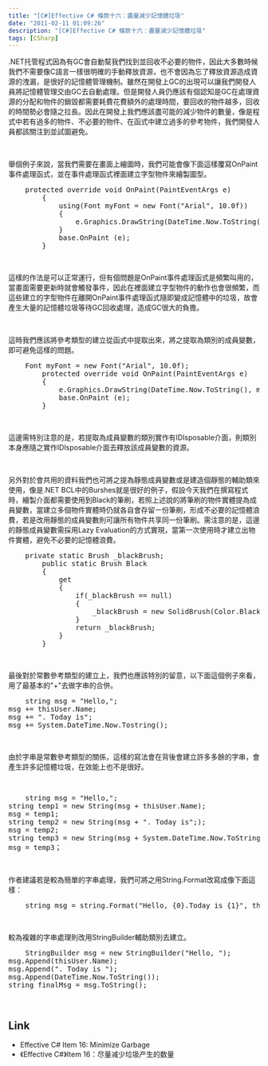 ```yaml
---
title: "[C#]Effective C# 條款十六：盡量減少記憶體垃圾"
date: "2011-02-11 01:09:26"
description: "[C#]Effective C# 條款十六：盡量減少記憶體垃圾"
tags: [CSharp]
---
```


<p>
	.NET托管程式因為有GC會自動幫我們找到並回收不必要的物件，因此大多數時候我們不需要像C語言一樣很明確的手動釋放資源，也不會因為忘了釋放資源造成資源的洩漏，是很好的記憶體管理機制。雖然在開發上GC的出現可以讓我們開發人員將記憶體管理交由GC去自動處理。但是開發人員仍應該有個認知是GC在處理資源的分配和物件的銷毀都需要耗費花費額外的處理時間，要回收的物件越多，回收的時間勢必會隨之拉長。因此在開發上我們應該盡可能的減少物件的數量，像是程式中若有過多的物件、不必要的物件、在函式中建立過多的參考物件，我們開發人員都該關注到並試圖避免。</p>
<p>
	 </p>
<p>
	舉個例子來說，當我們需要在畫面上繪圖時，我們可能會像下面這樣覆寫OnPaint事件處理函式，並在事件處理函式裡面建立字型物件來繪製圖型。</p>
<div class="wlWriterSmartContent" id="scid:812469c5-0cb0-4c63-8c15-c81123a09de7:b84105d8-8951-401c-b1d1-193ccd66c09a" style="padding-bottom: 0px; margin: 0px; padding-left: 0px; padding-right: 0px; display: inline; float: none; padding-top: 0px">
	<pre class="c#" name="code">
	protected override void OnPaint(PaintEventArgs e)
        {
            using(Font myFont = new Font("Arial", 10.0f))
            {
                e.Graphics.DrawString(DateTime.Now.ToString(), myFont, Brushes.Black, new PointF(0, 0));
            }
            base.OnPaint (e);
        }</pre>
</div>
<p>
	 </p>
<p>
	這樣的作法是可以正常運行，但有個問題是OnPaint事件處理函式是頻繁叫用的，當畫面需要更新時就會觸發事件，因此在裡面建立字型物件的動作也會很頻繁，而這些建立的字型物件在離開OnPaint事件處理函式隨即變成記憶體中的垃圾，故會產生大量的記憶體垃圾等待GC回收處理，造成GC很大的負擔。</p>
<p>
	 </p>
<p>
	這時我們應該將參考類型的建立從函式中提取出來，將之提取為類別的成員變數，即可避免這樣的問題。</p>
<div class="wlWriterSmartContent" id="scid:812469c5-0cb0-4c63-8c15-c81123a09de7:e7e9bbef-6646-453d-aad3-bf3b7d169d48" style="padding-bottom: 0px; margin: 0px; padding-left: 0px; padding-right: 0px; display: inline; float: none; padding-top: 0px">
	<pre class="c#" name="code">
	Font myFont = new Font("Arial", 10.0f);
        protected override void OnPaint(PaintEventArgs e)
        {
            e.Graphics.DrawString(DateTime.Now.ToString(), myFont, Brushes.Black, new PointF(0, 0));
            base.OnPaint (e);
        }</pre>
</div>
<p>
	 </p>
<p>
	這邊需特別注意的是，若提取為成員變數的類別實作有IDIsposable介面，則類別本身應隨之實作IDIsposable介面去釋放該成員變數的資源。</p>
<p>
	 </p>
<p>
	另外對於會共用的資料我們也可將之提為靜態成員變數或是建造個靜態的輔助類來使用，像是.NET BCL中的Burshes就是很好的例子，假設今天我們在撰寫程式時，繪製介面都需要使用到Black的筆刷，若照上述說的將筆刷的物件實體提為成員變數，當建立多個物件實體時仍就各自會存留ㄧ份筆刷，形成不必要的記憶體浪費，若是改用靜態的成員變數則可讓所有物件共享同一份筆刷。需注意的是，這邊的靜態成員變數需採用Lazy Evaluation的方式實現，當第一次使用時才建立出物件實體，避免不必要的記憶體浪費。</p>
<div class="wlWriterSmartContent" id="scid:812469c5-0cb0-4c63-8c15-c81123a09de7:0f314283-1ed5-4399-8f0d-c57a1f7a0846" style="padding-bottom: 0px; margin: 0px; padding-left: 0px; padding-right: 0px; display: inline; float: none; padding-top: 0px">
	<pre class="c#" name="code">
	private static Brush _blackBrush;
        public static Brush Black
        {
            get
            {
                if(_blackBrush == null)
                {
                    _blackBrush = new SolidBrush(Color.Black);
                }
                return _blackBrush;
            }
        }</pre>
</div>
<p>
	 </p>
<p>
	最後對於常數參考類型的建立上，我們也應該特別的留意，以下面這個例子來看，用了最基本的"+"去做字串的合併。</p>
<div class="wlWriterSmartContent" id="scid:812469c5-0cb0-4c63-8c15-c81123a09de7:ecc4ebc9-e5d1-4875-bcc3-b0cb3a21c516" style="padding-bottom: 0px; margin: 0px; padding-left: 0px; padding-right: 0px; display: inline; float: none; padding-top: 0px">
	<pre class="c#" name="code">
	string msg = "Hello,";
msg += thisUser.Name;
msg += ". Today is";
msg += System.DateTime.Now.Tostring();</pre>
</div>
<p>
	 </p>
<p>
	由於字串是常數參考類型的關係，這樣的寫法會在背後會建立許多多餘的字串，會產生許多記憶體垃圾，在效能上也不是很好。</p>
<p>
	 </p>
<div class="wlWriterSmartContent" id="scid:812469c5-0cb0-4c63-8c15-c81123a09de7:10f1ed96-71bf-4465-9f7e-c3125cd10001" style="padding-bottom: 0px; margin: 0px; padding-left: 0px; padding-right: 0px; display: inline; float: none; padding-top: 0px">
	<pre class="c#" name="code">
	string msg = "Hello,";
string temp1 = new String(msg + thisUser.Name);
msg = temp1;
string temp2 = new String(msg + ". Today is";);
msg = temp2;
string temp3 = new String(msg + System.DateTime.Now.ToString());
msg = temp3；</pre>
</div>
<p>
	 </p>
<p>
	作者建議若是較為簡單的字串處理，我們可將之用String.Format改寫成像下面這樣：</p>
<div class="wlWriterSmartContent" id="scid:812469c5-0cb0-4c63-8c15-c81123a09de7:f6ebbd64-87a9-4c4f-86a1-b97a233b3791" style="padding-bottom: 0px; margin: 0px; padding-left: 0px; padding-right: 0px; display: inline; float: none; padding-top: 0px">
	<pre class="c#" name="code">
	string msg = string.Format("Hello, {0}.Today is {1}", thisUser.Name, DateTime.Now.ToString());</pre>
</div>
<p>
	 </p>
<p>
	較為複雜的字串處理則改用StringBuilder輔助類別去建立。</p>
<div class="wlWriterSmartContent" id="scid:812469c5-0cb0-4c63-8c15-c81123a09de7:a2c4ac96-277e-424c-b483-1b8edd96637a" style="padding-bottom: 0px; margin: 0px; padding-left: 0px; padding-right: 0px; display: inline; float: none; padding-top: 0px">
	<pre class="c#" name="code">
	StringBuilder msg = new StringBuilder("Hello, ");
msg.Append(thisUser.Name);
msg.Append(". Today is ");
msg.Append(DateTime.Now.ToString());
string finalMsg = msg.ToString();</pre>
</div>
<p>
	 </p>
<h2>
	Link</h2>
<ul>
	<li>
		Effective C# Item 16: Minimize Garbage</li>
	<li>
		《Effective C#》Item 16：尽量减少垃圾产生的数量</li>
</ul>
